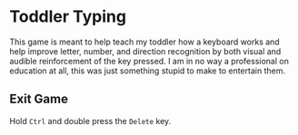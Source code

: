# Toddler Typing
This game is meant to help teach my toddler how a keyboard works and help improve letter, number, and direction recognition by both visual and audible reinforcement of the key pressed. I am in no way a professional on education at all, this was just something stupid to make to entertain them.

## Exit Game
Hold `Ctrl` and double press the `Delete` key.